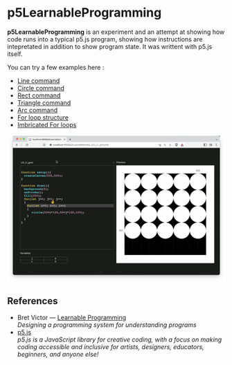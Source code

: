 # p5LearnableProgramming

**p5LearnableProgramming** is an experiment and an attempt at showing how code runs into a typical p5.js program, showing how instructions are intepretated in addition to show program state. It was writtent with p5.js itself. 

You can try a few examples here : 
* [Line command](https://v3ga.net/p5LearnableProgramming/index_U2_L2_lines.php)
* [Circle command](https://v3ga.net/p5LearnableProgramming/index_U2_L2_circles.php)
* [Rect command](https://v3ga.net/p5LearnableProgramming/index_U2_L2_rects.php)
* [Triangle command](https://v3ga.net/p5LearnableProgramming/index_U2_L2_triangle.php)
* [Arc command](https://v3ga.net/p5LearnableProgramming/index_U2_L2_arcs.php)
* [For loop structure](https://v3ga.net/p5LearnableProgramming/index_U2_L2_loop.php) 
* [Imbricated For loops](https://v3ga.net/p5LearnableProgramming/index_U3_L1_grid.php)

<img src="p5Learnable_grid.jpg" />

## References
* Bret Victor — [Learnable Programming](http://worrydream.com/LearnableProgramming/)<br />*Designing a programming system for understanding programs*
* [p5.js](https://p5js.org/)<br />*p5.js is a JavaScript library for creative coding, with a focus on making coding accessible and inclusive for artists, designers, educators, beginners, and anyone else!*
